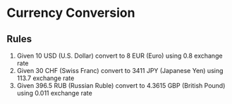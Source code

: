 # Currency Conversion

## Rules

1) Given 10 USD (U.S. Dollar) convert to 8 EUR (Euro) using 0.8 exchange rate
2) Given 30 CHF (Swiss Franc) convert to 3411 JPY (Japanese Yen) using 113.7 exchange rate
3) Given 396.5 RUB (Russian Ruble) convert to 4.3615 GBP (British Pound) using 0.011 exchange rate
